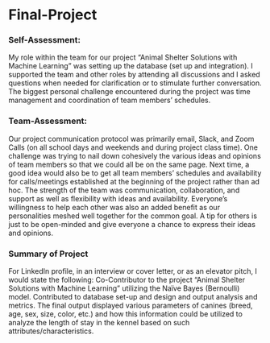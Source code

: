 # Final-Project

### Self-Assessment:

My role within the team for our project “Animal Shelter Solutions with Machine Learning” was setting up the database (set up and integration).  I supported the team and other roles by attending all discussions and I asked questions when needed for clarification or to stimulate further conversation. The biggest personal challenge encountered during the project was time management and coordination of team members’ schedules.

### Team-Assessment:

Our project communication protocol was primarily email, Slack, and Zoom Calls (on all school days and weekends and during project class time).  One challenge was trying to nail down cohesively the various ideas and opinions of team members so that we could all be on the same page. Next time, a good idea would also be to get all team members’ schedules and availability for calls/meetings established at the beginning of the project rather than ad hoc. The strength of the team was communication, collaboration, and support as well as flexibility with ideas and availability. Everyone’s willingness to help each other was also an added benefit as our personalities meshed well together for the common goal. A tip for others is just to be open-minded and give everyone a chance to express their ideas and opinions.

### Summary of Project

For LinkedIn profile, in an interview or cover letter, or as an elevator pitch, I would state the following: 
Co-Contributor to the project “Animal Shelter Solutions with Machine Learning” utilizing the Naïve Bayes (Bernoulli) model. Contributed to database set-up and design and output analysis and metrics. The final output displayed various parameters of canines (breed, age, sex, size, color, etc.) and how this information could be utilized to analyze the length of stay in the kennel based on such attributes/characteristics.

